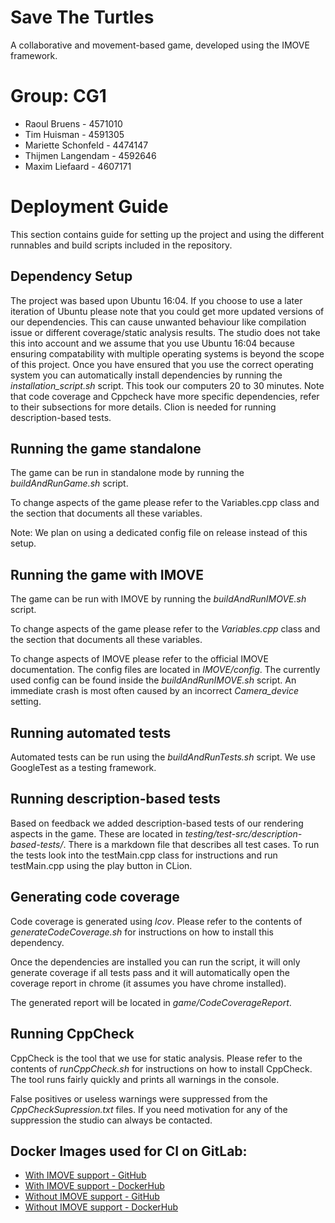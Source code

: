 # Save The Turtles
A collaborative and movement-based game, developed using the IMOVE framework.

# Group: CG1
- Raoul Bruens - 4571010
- Tim Huisman - 4591305
- Mariette Schonfeld - 4474147
- Thijmen Langendam - 4592646
- Maxim Liefaard - 4607171

# Deployment Guide

This section contains guide for setting up the project and using the different runnables and build scripts included in the repository.

## Dependency Setup

The project was based upon Ubuntu 16:04. If you choose to use a later iteration of Ubuntu please note that you could get more updated versions of our dependencies. This can cause unwanted behaviour like compilation issue or different coverage/static analysis results. The studio does not take this into account and we assume that you use Ubuntu 16:04 because ensuring compatability with multiple operating systems is beyond the scope of this project.
Once you have ensured that you use the correct operating system you can automatically install dependencies by running the *installation\_script.sh* script. This took our computers 20 to 30 minutes.
Note that code coverage and Cppcheck have more specific dependencies, refer to their subsections for more details. Clion is needed for running description-based tests.

## Running the game standalone

The game can be run in standalone mode by running the *buildAndRunGame.sh* script.

To change aspects of the game please refer to the Variables.cpp class and the section that documents all these variables.

Note: We plan on using a dedicated config file on release instead of this setup.

## Running the game with IMOVE

The game can be run with IMOVE by running the *buildAndRunIMOVE.sh* script.

To change aspects of the game please refer to the *Variables.cpp* class and the section that documents all these variables.

To change aspects of IMOVE please refer to the official IMOVE documentation. The config files are located in *IMOVE/config*. The currently used config can be found inside the *buildAndRunIMOVE.sh* script. An immediate crash is most often caused by an incorrect *Camera_device* setting.

## Running automated tests

Automated tests can be run using the *buildAndRunTests.sh* script. We use GoogleTest as a testing framework.

## Running description-based tests

Based on feedback we added description-based tests of our rendering aspects in the game. These are located in *testing/test-src/description-based-tests/*. There is a markdown file that describes all test cases. To run the tests look into the testMain.cpp class for instructions and run testMain.cpp using the play button in CLion. 

## Generating code coverage

Code coverage is generated using *lcov*. Please refer to the contents of *generateCodeCoverage.sh* for instructions on how to install this dependency.

Once the dependencies are installed you can run the script, it will only generate coverage if all tests pass and it will automatically open the coverage report in chrome (it assumes you have chrome installed).

The generated report will be located in *game/CodeCoverageReport*.

## Running CppCheck

CppCheck is the tool that we use for static analysis. Please refer to the contents of *runCppCheck.sh* for instructions on how to install CppCheck. The tool runs fairly quickly and prints all warnings in the console.

False positives or useless warnings were suppressed from the *CppCheckSupression.txt* files. If you need motivation for any of the suppression the studio can always be contacted.

## Docker Images used for CI on GitLab:

- [With IMOVE support - GitHub](https://github.com/maximliefaard/docker-ubuntu-imove)
- [With IMOVE support - DockerHub](https://hub.docker.com/r/maximliefaard/docker-ubuntu-imove/)
- [Without IMOVE support - GitHub](https://github.com/maximliefaard/docker-ubuntu-without-imove)
- [Without IMOVE support - DockerHub](https://hub.docker.com/r/maximliefaard/docker-ubuntu-without-imove/)
